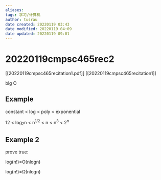 ```yaml
---
aliases: 
tags: 学习/计算机
author: tusrau
date created: 20220119 03:43
date modified: 20220119 04:09
date updated: 20220119 09:01
---
```


# 20220119cmpsc465rec2

[[20220119cmpsc465recitation1.pdf]]
[[20220119cmpsc465recitation1]]

big O

## Example

constant < log < poly < exponential

12 < log$_{2}$n < n<sup>1/2</sup> < n < n<sup>3</sup> < 2<sup>n</sup>

## Example 2

prove true:

log(n!)=O(nlogn)

log(n!)=Ω(nlogn)
